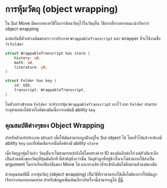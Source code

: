 # การหุ้มวัตถุ (object wrapping)

ใน Sui Move มีหลากหลายวิธีในการซ้อนวัตถุไว้ในวัตถุอื่น วิธีแรกที่เราอยากแนะนำเรียกว่า object wrapping

มาต่อกันที่ตัวอย่างเดิมของเรา เราประกาศ `WrappableTranscript` และ wrapper ที่จะใช้งานชื่อว่า `Folder` 

```rust
struct WrappableTranscript has store {
    history: u8,
    math: u8,
    literature: u8,
}

struct Folder has key {
    id: UID,
    transcript: WrappableTranscript,
}
```

ในตัวอย่างข้างบน `Folder` จะทำการหุ้ม `WrappableTranscript` เอาไว้ และ `Folder` สามารถระบุตำแหน่งได้ด้วยไอดีของมันเนื่องจากมันมี ability `key`

## คุณสมบัติต่างๆของ Object Wrapping

สำหรับตัวแปรประเภท struct เพื่อให้มันสามารถถูกฝังอยู่ใน Sui object ได้ โดยทั่วไปแล้วจะต้องมี ability `key` และที่เพิ่มเติมจากนั้นคือต้องมี ability `store`

เมื่อวัตถุถูกหุ้มไว้แล้ว วัตถุนั้นจะไม่สามารถเข้าถึงได้โดยตรงด้วย ID ของมันอีกต่อไป แต่ตัวมันจะถือเป็นส่วนหนึ่งของวัตถุที่หุ้มมันอีกที ที่สำคัญยิ่งกว่านั้น วัตถุตัวลูกที่อยู่ข้างในจะไม่สามารถใช้ส่งเป็น argument ในการเรียกฟังก์ชั่นของ Move ได้ และทางเดียวที่จะเข้าถึงมันได้คือผ่านตัวแม่ของมัน

ด้วยคุณสมบัตินี้ การหุ้มวัตถุ (object wrapping) เป็นวิธีที่เราสามารถใช้เมื่อไม่ต้องการให้มันถูกเรียกจากนอกคอนแทรค สำหรับข้อมูลเพิ่มเติมเกี่ยวกับเรื่องนี้สามารถดูได้ [ที่นี่](https://docs.sui.io/devnet/build/programming-with-objects/ch4-object-wrapping). 